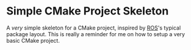 # Simple CMake Project Skeleton

A *very* simple skeleton for a CMake project, inspired by
[ROS](https://ros.org)'s typical package layout. This is really a reminder for
me on how to setup a very basic CMake project.
